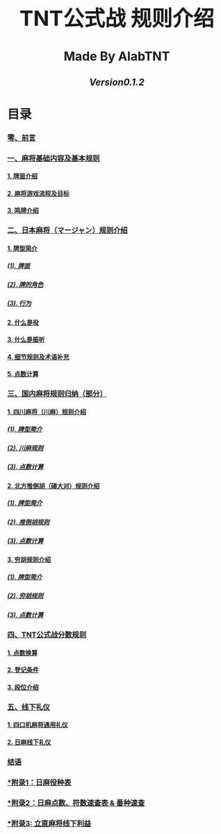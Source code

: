 
<center>

<font size=7> **TNT公式战 规则介绍** </font>

# **Made By AlabTNT**

## *Version0.1.2*

</center>


# **目录**

### [零、前言](./0.0.md)

### [一、麻将基础内容及基本规则](./1.0.md)

#### [1. 牌面介绍](./1.0.md/#1.1)
#### [2. 麻将游戏流程及目标](./1.0.md/#1.2)
#### [3. 鸣牌介绍](./1.0.md/#1.3)

### [二、日本麻将（マージャン）规则介绍](./2.0.md)

#### [1. 牌型简介](./2.0.md/#2.1)
##### [(1). 牌面](./2.0.md/#2.1.1)
##### [(2). 牌的角色](./2.0.md/#2.1.2)
##### [(3). 行为](./2.0.md/#2.1.3)
#### [2. 什么是役](./2.0.md/#2.2)
#### [3. 什么是振听](./2.0.md/#2.3)
#### [4. 细节规则及术语补充](./2.0.md/#2.4)
#### [5. 点数计算](./2.0.md/#2.5)

### [三、国内麻将规则归纳（部分）](./3.0.md)

#### [1. 四川麻将（川麻）规则介绍](./3.0.md/#3.1)

##### [(1). 牌型简介](./3.0.md/#3.1.1)
##### [(2). 川麻规则](./3.0.md/#3.1.2)
##### [(3). 点数计算](./3.0.md/#3.1.3)

#### [2. 北方推倒胡（碰大对）规则介绍](./3.0.md/#3.2)

##### [(1). 牌型简介](./3.0.md/#3.2.1)
##### [(2). 推倒胡规则](./3.0.md/#3.2.2)
##### [(3). 点数计算](./3.0.md/#3.2.3)

#### [3. 穷胡规则介绍](./3.0.md/#3.3)

##### [(1). 牌型简介](./3.0.md/#3.3.1)
##### [(2). 穷胡规则](./3.0.md/#3.3.2)
##### [(3). 点数计算](./3.0.md/#3.3.3)

### [四、TNT公式战分数规则](./4.0.md)

#### [1. 点数换算](./4.0.md/#4.1)
#### [2. 登记条件](./4.0.md/#4.2)
#### [3. 段位介绍](./4.0.md/#4.3)

### [五、线下礼仪](./5.0.md)

#### [1. 四口机麻将通用礼仪](./5.0.md/#5.1)
#### [2. 日麻线下礼仪](./5.0.md/#5.2)

### [结语](./end.md)

### [\*附录1：日麻役种表](./app.1.md)
### [\*附录2：日麻点数、符数速查表 & 番种速查](./app.2.md)
### [\*附录3: 立直麻将线下利益](./app.3.md)
